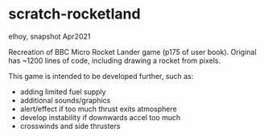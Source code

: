 # scratch-rocketland
elhoy, snapshot Apr2021

Recreation of BBC Micro Rocket Lander game (p175 of user book).
Original has ~1200 lines of code, including drawing a rocket from pixels.

This game is intended to be developed further, such as:
* adding limited fuel supply
* additional sounds/graphics
* alert/effect if too much thrust exits atmosphere
* develop instability if downwards accel too much
* crosswinds and side thrusters
